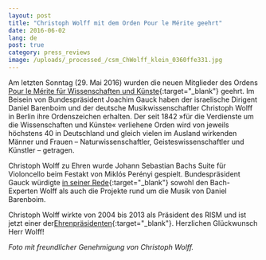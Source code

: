 ```yaml
---
layout: post
title: "Christoph Wolff mit dem Orden Pour le Mérite geehrt"
date: 2016-06-02
lang: de
post: true
category: press_reviews
image: /uploads/_processed_/csm_ChWolff_klein_0360ffe331.jpg
---
```



Am letzten Sonntag (29. Mai 2016) wurden die neuen Mitglieder des Ordens [Pour le Mérite für Wissenschaften und Künste](http://www.orden-pourlemerite.de/){:target="_blank"} geehrt. Im Beisein von Bundespräsident Joachim Gauck haben der israelische Dirigent Daniel Barenboim und der deutsche Musikwissenschaftler Christoph Wolff in Berlin ihre Ordenszeichen erhalten. Der seit 1842 »für die Verdienste um die Wissenschaften und Künste« verliehene Orden wird von jeweils höchstens 40 in Deutschland und gleich vielen im Ausland wirkenden Männer und Frauen – Naturwissenschaftler, Geisteswissenschaftler und Künstler – getragen.



Christoph Wolff zu Ehren wurde Johann Sebastian Bachs Suite für Violoncello beim Festakt von Miklós Perényi gespielt. Bundespräsident Gauck würdigte [in seiner Rede](http://www.bundespraesident.de/SharedDocs/Reden/DE/Joachim-Gauck/Reden/2016/05/160529-Orden-Pour-le-merite.html;jsessionid=D349DCB8FF0A15CA7AC15A6C54534BAE.2_cid388?nn=1891550){:target="_blank"} sowohl den Bach-Experten Wolff als auch die Projekte rund um die Musik von Daniel Barenboim.

Christoph Wolff wirkte von 2004 bis 2013 als Präsident des RISM und ist jetzt einer der[Ehrenpräsidenten](http://www.rism.info/de/home/newsdetails/article/71/christoph-wolff-named-honorary-president-of-rism.html){:target="_blank"}. Herzlichen Glückwunsch Herr Wolff!

_Foto mit freundlicher Genehmigung von Christoph Wolff._







<script type="text/javascript">var switchTo5x=true;</script><script type="text/javascript" src="http://w.sharethis.com/button/buttons.js"></script><script type="text/javascript">stLight.options({publisher: "9b601438-1ce1-49d8-bfd7-9cff5df54c17", doNotHash: false, doNotCopy: false, hashAddressBar: false});</script>